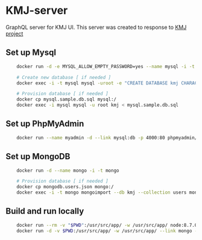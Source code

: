 KMJ-server
==============

GraphQL server for KMJ UI. This server was created to response to [KMJ project](https://github.com/mickyto/kazakovmj) 

## Set up Mysql
```bash
    docker run -d -e MYSQL_ALLOW_EMPTY_PASSWORD=yes --name mysql -i -t mysql:8.0.3

    # Create new database [ if needed ]
    docker exec -i -t mysql mysql -uroot -e "CREATE DATABASE kmj CHARACTER SET utf8 COLLATE utf8_general_ci;"

    # Provision database [ if needed ]
    docker cp mysql.sample.db.sql mysql:/
    docker exec -i mysql mysql -u root kmj < mysql.sample.db.sql
```

## Set up PhpMyAdmin
```bash
    docker run --name myadmin -d --link mysql:db -p 4000:80 phpmyadmin/phpmyadmin
```

## Set up MongoDB
```bash
    docker run -d --name mongo -i -t mongo

    # Provision database [ if needed ]
    docker cp mongodb.users.json mongo:/
    docker exec -i -t mongo mongoimport --db kmj --collection users mongodb.users.json --jsonArray
```

## Build and run locally
```bash
    docker run --rm -v "$PWD":/usr/src/app/ -w /usr/src/app/ node:8.7.0 npm install
    docker run -d -v $PWD:/usr/src/app/ -w /usr/src/app/ --link mongo -p 8080:8080 --name kmj node:8.7.0 npm start
```

